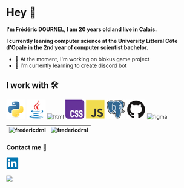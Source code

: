 # Hey 👋

**I'm Frédéric DOURNEL, I am 20 years old and live in Calais.**

**I currently leaning computer science at the University Littoral Côte d'Opale in the 2nd year of computer scientist bachelor.**

- 🔭 At the moment, I'm working on blokus game project
- 🌱 I’m currently learning to create discord bot

## I work with 🛠

<p align="left">
  <img src="https://raw.githubusercontent.com/devicons/devicon/master/icons/python/python-original.svg" alt="python" width="50" height="50"/>
  <img src="https://raw.githubusercontent.com/devicons/devicon/master/icons/java/java-original.svg" alt="java" width="50" height="50"/>
  <img src="https://raw.githubusercontent.com/devicons/devicon/master/icons/html/html-original.svg" alt="html" width="50" height="50"/>
  <img src="https://raw.githubusercontent.com/devicons/devicon/master/icons/css/css-original.svg" alt="css" width="50" height="50"/>
  <img src="https://raw.githubusercontent.com/devicons/devicon/master/icons/javascript/javascript-original.svg" alt="javascript" width="50" height="50"/>
  <img src="https://raw.githubusercontent.com/devicons/devicon/master/icons/postgresql/postgresql-original.svg" alt="postgresql" width="50" height="50"/>
  <img src="https://raw.githubusercontent.com/devicons/devicon/master/icons/github/github-original.svg" alt="git" width="50" height="50"/>
  <img src="https://www.vectorlogo.zone/logos/figma/figma-icon.svg" alt="figma" width="50" height="50"/>
</p>

| <img src="https://github-readme-stats.vercel.app/api?username=fredericdrnl&show_icons=true&theme=buefy" alt="fredericdrnl" />  | <img src="https://github-readme-stats.vercel.app/api/top-langs/?username=fredericdrnl&layout=compact&hide=html&theme=buefy" alt="fredericdrnl" /> |
| ------------- | ------------- |

### Contact me 💬

<p align="left">
  <a href="https://www.linkedin.com/in/fr%C3%A9d%C3%A9ric-dournel-a64292256/">
    <img src="https://raw.githubusercontent.com/devicons/devicon/master/icons/linkedin/linkedin-original.svg" alt="linkedin" width="32" height="32"/>
  </a>
</p>

<img src="https://visitor-badge.glitch.me/badge?page_id=fredericdrnl.fredericdrnl">

